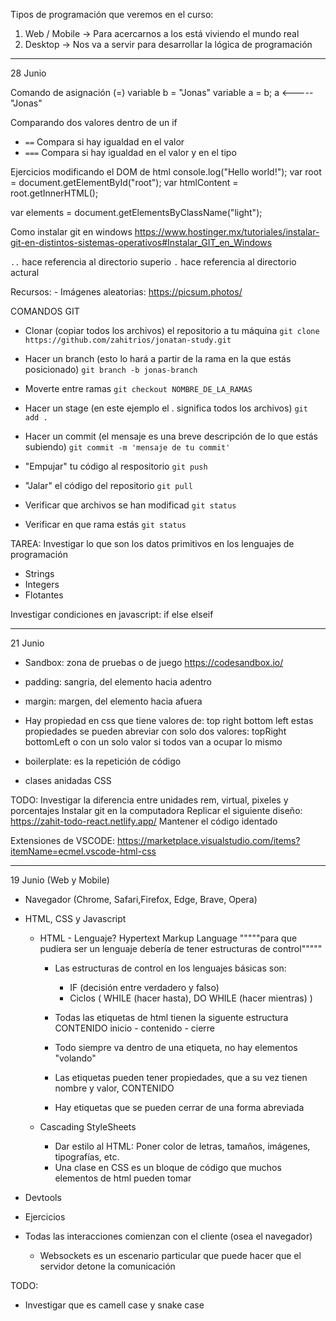 Tipos de programación que veremos en el curso:

1. Web / Mobile -> Para acercarnos a los está viviendo el mundo real
2. Desktop -> Nos va a servir para desarrollar la lógica de programación

---

28 Junio

Comando de asignación (=)
variable b = "Jonas"
variable a = b;
a <----- "Jonas"

Comparando dos valores dentro de un if

-   `==` Compara si hay igualdad en el valor
-   `===` Compara si hay igualdad en el valor y en el tipo

Ejercicios modificando el DOM de html
console.log("Hello world!");
var root = document.getElementById("root");
var htmlContent = root.getInnerHTML();

var elements = document.getElementsByClassName("light");

Como instalar git en windows
https://www.hostinger.mx/tutoriales/instalar-git-en-distintos-sistemas-operativos#Instalar_GIT_en_Windows

`..` hace referencia al directorio superio
`.` hace referencia al directorio actural

Recursos: - Imágenes aleatorias: https://picsum.photos/

COMANDOS GIT

-   Clonar (copiar todos los archivos) el repositorio a tu máquina
    `git clone https://github.com/zahitrios/jonatan-study.git`

-   Hacer un branch (esto lo hará a partir de la rama en la que estás posicionado)
    `git branch -b jonas-branch`

-   Moverte entre ramas
    `git checkout NOMBRE_DE_LA_RAMAS`

-   Hacer un stage (en este ejemplo el . significa todos los archivos)
    `git add .`

-   Hacer un commit (el mensaje es una breve descripción de lo que estás subiendo)
    `git commit -m 'mensaje de tu commit'`

-   "Empujar" tu código al respositorio
    `git push`

-   "Jalar" el código del repositorio
    `git pull`

-   Verificar que archivos se han modificad
    `git status`

-   Verificar en que rama estás
    `git status`

TAREA:
Investigar lo que son los datos primitivos en los lenguajes de programación

-   Strings
-   Integers
-   Flotantes

Investigar condiciones en javascript:
if
else
elseif

---

21 Junio

-   Sandbox: zona de pruebas o de juego https://codesandbox.io/
-   padding: sangria, del elemento hacia adentro
-   margin: margen, del elemento hacia afuera

-   Hay propiedad en css que tiene valores de: top right bottom left
    estas propiedades se pueden abreviar con solo dos valores: topRight bottomLeft
    o con un solo valor si todos van a ocupar lo mismo

-   boilerplate: es la repetición de código

-   clases anidadas CSS

TODO:
Investigar la diferencia entre unidades rem, virtual, pixeles y porcentajes
Instalar git en la computadora
Replicar el siguiente diseño: https://zahit-todo-react.netlify.app/
Mantener el código identado

Extensiones de VSCODE:
https://marketplace.visualstudio.com/items?itemName=ecmel.vscode-html-css

---

19 Junio (Web y Mobile)

-   Navegador (Chrome, Safari,Firefox, Edge, Brave, Opera)
-   HTML, CSS y Javascript

    -   HTML - Lenguaje?
        Hypertext Markup Language
        """""para que pudiera ser un lenguaje debería de tener estructuras de control"""""

        -   Las estructuras de control en los lenguajes básicas son:

            -   IF (decisión entre verdadero y falso)
            -   Ciclos ( WHILE (hacer hasta), DO WHILE (hacer mientras) )

        -   Todas las etiquetas de html tienen la siguente estructura
            <nombreEtiqueta>CONTENIDO</nombreEtiqueta>
            inicio - contenido - cierre
        -   Todo siempre va dentro de una etiqueta, no hay elementos "volando"
        -   Las etiquetas pueden tener propiedades, que a su vez tienen nombre y valor,
            <nombreEtiqueta prop1="value1" prop2="value1" prop3="value3">CONTENIDO</nombreEtiqueta>
        -   Hay etiquetas que se pueden cerrar de una forma abreviada
            <nombreEtiqueta />

    -   Cascading StyleSheets
        -   Dar estilo al HTML: Poner color de letras, tamaños, imágenes, tipografías, etc.
        -   Una clase en CSS es un bloque de código que muchos elementos de html pueden tomar

-   Devtools
-   Ejercicios

-   Todas las interacciones comienzan con el cliente (osea el navegador)
    -   Websockets es un escenario particular que puede hacer que el servidor detone la comunicación

TODO:

-   Investigar que es camell case y snake case

